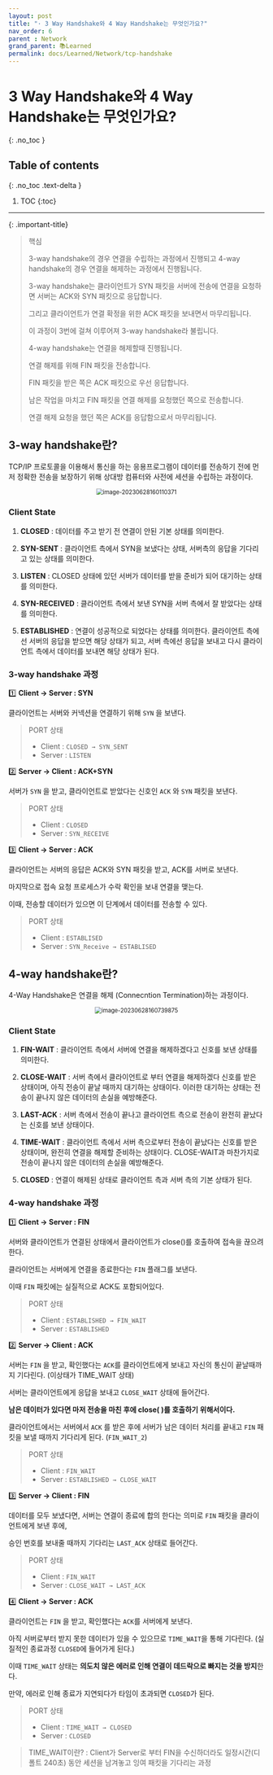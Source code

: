 ```yaml
---
layout: post
title: "· 3 Way Handshake와 4 Way Handshake는 무엇인가요?"
nav_order: 6
parent : Network
grand_parent: 📚Learned
permalink: docs/Learned/Network/tcp-handshake
---
```


# 3 Way Handshake와 4 Way Handshake는 무엇인가요?
{: .no_toc }

## Table of contents
{: .no_toc .text-delta }

1. TOC
{:toc}

---


{: .important-title}
> 핵심
>
> 3-way handshake의 경우 연결을 수립하는 과정에서 진행되고 4-way handshake의 경우 연결을 해제하는 과정에서 진행됩니다.
> 
> 3-way handshake는 클라이언트가 SYN 패킷을 서버에 전송에 연결을 요청하면 서버는 ACK와 SYN 패킷으로 응답합니다.
> 
> 그리고 클라이언트가 연결 확정을 위한 ACK 패킷을 보내면서 마무리됩니다.
> 
> 이 과정이 3번에 걸쳐 이루어져 3-way handshake라 불립니다.
>
> 
> 4-way handshake는 연결을 해제할때 진행됩니다.
> 
> 연결 해제를 위해 FIN 패킷을 전송합니다.
> 
> FIN 패킷을 받은 쪽은 ACK 패킷으로 우선 응답합니다.
> 
> 남은 작업을 마치고 FIN 패킷을 연결 해제를 요청했던 쪽으로 전송합니다.
> 
> 연결 해제 요청을 했던 쪽은 ACK를 응답함으로서 마무리됩니다.



## **3-way handshake란?**

TCP/IP 프로토콜을 이용해서 통신을 하는 응용프로그램이 데이터를 전송하기 전에 먼저 정확한 전송을 보장하기 위해 상대방 컴퓨터와 사전에 세션을 수립하는 과정이다.  
 
<div align = "center">

<img src="https://raw.githubusercontent.com/buinq/imageServer/main/img/image-20230628160110371.png" alt="image-20230628160110371" style="zoom:80%;" />

</div>

### Client State

1. **CLOSED** : 데이터를 주고 받기 전 연결이 안된 기본 상태를 의미한다.  

2. **SYN-SENT** : 클라이언트 측에서 SYN을 보냈다는 상태, 서버측의 응답을 기다리고 있는 상태를 의미한다.  

3. **LISTEN** : CLOSED 상태에 있던 서버가 데이터를 받을 준비가 되어 대기하는 상태를 의미한다.  

4. **SYN-RECEIVED** : 클라이언트 측에서 보낸 SYN을 서버 측에서 잘 받았다는 상태를 의미한다.  

5. **ESTABLISHED** : 연결이 성공적으로 되었다는 상태를 의미한다. 클라이언트 측에선 서버의 응답을 받으면 해당 상태가 되고, 서버 측에선 응답을 보내고 다시 클라이언트 측에서 데이터를 보내면 해당 상태가 된다.  



### 3-way handshake 과정

1️⃣  **Client →  Server : SYN**

클라이언트는 서버와 커넥션을 연결하기 위해 `SYN` 을 보낸다.  

> PORT 상태
>
> - Client : `CLOSED → SYN_SENT`
> - Server : `LISTEN`



2️⃣  **Server → Client : ACK+SYN**

서버가 `SYN` 을 받고, 클라이언트로 받았다는 신호인 `ACK` 와 `SYN` 패킷을 보낸다.  

> PORT 상태
>
> - Client : `CLOSED`
> - Server : `SYN_RECEIVE`



3️⃣  **Client →  Server : ACK**

클라이언트는 서버의 응답은 ACK와 SYN 패킷을 받고, ACK를 서버로 보낸다.  

마지막으로 접속 요청 프로세스가 수락 확인을 보내 연결을 맺는다.  

이때, 전송할 데이터가 있으면 이 단계에서 데이터를 전송할 수 있다.  

> PORT 상태
>
> - Client : `ESTABLISED`
> - Server : `SYN_Receive → ESTABLISED`



## **4-way handshake란?**

4-Way Handshake은 연결을 해제 (Connecntion Termination)하는 과정이다.


<div align = "center">

<img src="https://raw.githubusercontent.com/buinq/imageServer/main/img/image-20230628160739875.png" alt="image-20230628160739875" style="zoom:80%;" />

</div>

### Client State

1. **FIN-WAIT** : 클라이언트 측에서 서버에 연결을 해제하겠다고 신호를 보낸 상태를 의미한다.

2. **CLOSE-WAIT** : 서버 측에서 클라이언트로 부터 연결을 해제하겠다 신호를 받은 상태이며, 아직 전송이 끝날 때까지 대기하는 상태이다. 이러한 대기하는 상태는 전송이 끝나지 않은 데이터의 손실을 예방해준다.

3. **LAST-ACK** : 서버 측에서 전송이 끝나고 클라이언트 측으로 전송이 완전히 끝났다는 신호를 보낸 상태이다.

4. **TIME-WAIT** : 클라이언트 측에서 서버 측으로부터 전송이 끝났다는 신호를 받은 상태이며, 완전히 연결을 해제할 준비하는 상태이다. CLOSE-WAIT과 마찬가지로 전송이 끝나지 않은 데이터의 손실을 예방해준다.

5. **CLOSED** : 연결이 해제된 상태로 클라이언트 측과 서버 측의 기본 상태가 된다.



### 4-way handshake 과정

1️⃣  **Client → Server : FIN**

서버와 클라이언트가 연결된 상태에서 클라이언트가 close()를 호출하여 접속을 끊으려 한다.  

클라이언트는 서버에게 연결을 종료한다는 `FIN` 플래그를 보낸다.  

이때 `FIN` 패킷에는 실질적으로 ACK도 포함되어있다.  

> PORT 상태
>
> - Client : `ESTABLISHED → FIN_WAIT`
> - Server : `ESTABLISHED`

2️⃣  **Server → Client : ACK**

서버는 `FIN` 을 받고, 확인했다는 `ACK`를 클라이언트에게 보내고 자신의 통신이 끝날때까지 기다린다. (이상태가 TIME_WAIT 상태)

서버는 클라이언트에게 응답을 보내고 `CLOSE_WAIT` 상태에 들어간다.  

**남은 데이터가 있다면 마저 전송을 마친 후에 close( )를 호출하기 위해서이다.**  

클라이언트에서는 서버에서 `ACK` 를 받은 후에 서버가 남은 데이터 처리를 끝내고 `FIN` 패킷을 보낼 때까지 기다리게 된다. (`FIN_WAIT_2`)

> PORT 상태
>
> - Client : `FIN_WAIT`
> - Server : `ESTABLISHED → CLOSE_WAIT`


3️⃣  **Server → Client : FIN**

데이터를 모두 보냈다면, 서버는 연결이 종료에 합의 한다는 의미로 `FIN` 패킷을 클라이언트에게 보낸 후에,    

승인 번호를 보내줄 때까지 기다리는 `LAST_ACK` 상태로 들어간다.  

> PORT 상태
>
> - Client : `FIN_WAIT`
> - Server : `CLOSE_WAIT → LAST_ACK`


4️⃣  **Client → Server : ACK**

클라이언트는 `FIN` 을 받고, 확인했다는 `ACK`를 서버에게 보낸다.  

아직 서버로부터 받지 못한 데이터가 있을 수 있으므로 `TIME_WAIT`을 통해 기다린다. (실질적인 종료과정 `CLOSED`에 들어가게 된다.)  

이때 `TIME_WAIT` 상태는 **의도치 않은 에러로 인해 연결이 데드락으로 빠지는 것을 방지**한다.  

만약, 에러로 인해 종료가 지연되다가 타임이 초과되면 `CLOSED`가 된다.  

> PORT 상태
>
> - Client : `TIME_WAIT → CLOSED`
> - Server : `CLOSED`



>  TIME_WAIT이란? : Client가 Server로 부터 FIN을 수신하더라도 일정시간(디폴트 240초) 동안 세션을 남겨놓고 잉여 패킷을 기다리는 과정

